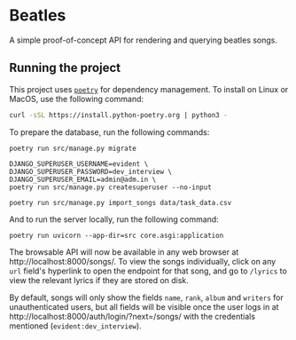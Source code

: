 # Beatles
A simple proof-of-concept API for rendering and querying beatles songs.

## Running the project
This project uses [`poetry`](https://python-poetry.org/docs/) for dependency management. To install on Linux or MacOS, use the following command:
```bash
curl -sSL https://install.python-poetry.org | python3 -
```

To prepare the database, run the following commands:
```
poetry run src/manage.py migrate
```
```
DJANGO_SUPERUSER_USERNAME=evident \
DJANGO_SUPERUSER_PASSWORD=dev_interview \
DJANGO_SUPERUSER_EMAIL=admin@adm.in \
poetry run src/manage.py createsuperuser --no-input
```
```
poetry run src/manage.py import_songs data/task_data.csv
```

And to run the server locally, run the following command:
```
poetry run uvicorn --app-dir=src core.asgi:application
```

The browsable API will now be available in any web browser at http://localhost:8000/songs/. To view the songs individually, click on any `url` field's hyperlink to open the endpoint for that song, and go to `/lyrics` to view the relevant lyrics if they are stored on disk.

By default, songs will only show the fields `name`, `rank`, `album` and `writers` for unauthenticated users, but all fields will be visible once the user logs in at http://localhost:8000/auth/login/?next=/songs/ with the credentials mentioned (`evident:dev_interview`).
